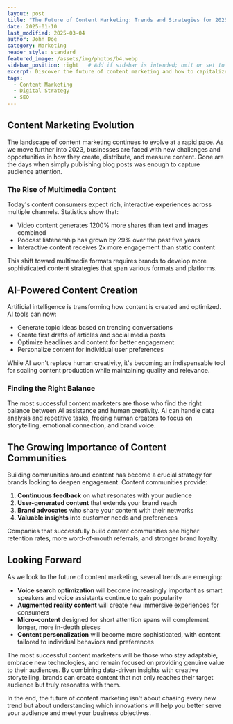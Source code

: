 ```yaml
---
layout: post
title: "The Future of Content Marketing: Trends and Strategies for 2025"
date: 2025-01-10   
last_modified: 2025-03-04  
author: John Doe
category: Marketing
header_style: standard
featured_image: /assets/img/photos/b4.webp
sidebar_position: right   # Add if sidebar is intended; omit or set to false if not
excerpt: Discover the future of content marketing and how to capitalize on emerging trends and technologies to create successful content strategies.
tags: 
  - Content Marketing
  - Digital Strategy
  - SEO
---
```



## Content Marketing Evolution

The landscape of content marketing continues to evolve at a rapid pace. As we move further into 2023, businesses are faced with new challenges and opportunities in how they create, distribute, and measure content. Gone are the days when simply publishing blog posts was enough to capture audience attention.

### The Rise of Multimedia Content

Today's content consumers expect rich, interactive experiences across multiple channels. Statistics show that:

- Video content generates 1200% more shares than text and images combined
- Podcast listenership has grown by 29% over the past five years
- Interactive content receives 2x more engagement than static content

This shift toward multimedia formats requires brands to develop more sophisticated content strategies that span various formats and platforms.

## AI-Powered Content Creation

Artificial intelligence is transforming how content is created and optimized. AI tools can now:

- Generate topic ideas based on trending conversations
- Create first drafts of articles and social media posts
- Optimize headlines and content for better engagement
- Personalize content for individual user preferences

While AI won't replace human creativity, it's becoming an indispensable tool for scaling content production while maintaining quality and relevance.

### Finding the Right Balance

The most successful content marketers are those who find the right balance between AI assistance and human creativity. AI can handle data analysis and repetitive tasks, freeing human creators to focus on storytelling, emotional connection, and brand voice.

## The Growing Importance of Content Communities

Building communities around content has become a crucial strategy for brands looking to deepen engagement. Content communities provide:

1. **Continuous feedback** on what resonates with your audience
2. **User-generated content** that extends your brand reach
3. **Brand advocates** who share your content with their networks
4. **Valuable insights** into customer needs and preferences

Companies that successfully build content communities see higher retention rates, more word-of-mouth referrals, and stronger brand loyalty.

## Looking Forward

As we look to the future of content marketing, several trends are emerging:

- **Voice search optimization** will become increasingly important as smart speakers and voice assistants continue to gain popularity
- **Augmented reality content** will create new immersive experiences for consumers
- **Micro-content** designed for short attention spans will complement longer, more in-depth pieces
- **Content personalization** will become more sophisticated, with content tailored to individual behaviors and preferences

The most successful content marketers will be those who stay adaptable, embrace new technologies, and remain focused on providing genuine value to their audiences. By combining data-driven insights with creative storytelling, brands can create content that not only reaches their target audience but truly resonates with them.

In the end, the future of content marketing isn't about chasing every new trend but about understanding which innovations will help you better serve your audience and meet your business objectives.